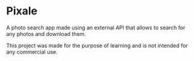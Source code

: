 # Pixale
A photo search app made using an external API that allows to search for any photos and download them.

This project was made for the purpose of learning and is not intended for any commercial use. 
